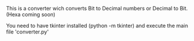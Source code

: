 This is a converter wich converts Bit to Decimal numbers or Decimal to Bit. (Hexa coming soon)

You need to have tkinter installed (python -m tkinter) and execute the main file 'converter.py'

